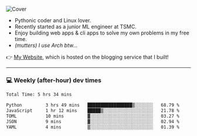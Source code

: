 ![Cover](https://i.imgur.com/BmnIp4h.jpg)

- Pythonic coder and Linux lover.
- Recently started as a junior ML engineer at TSMC.
- Enjoy building web apps & cli apps to solve my own problems in my free time.
- _(mutters) I use Arch btw..._

👉️ [My Website](https://whoosh.blog/@hank), which is hosted on the blogging service that I built!

---

### 💻 Weekly (after-hour) dev times

<!--START_SECTION:waka-->

```txt
Total Time: 5 hrs 34 mins

Python         3 hrs 49 mins   █████████████████▒░░░░░░░   68.79 %
JavaScript     1 hr 12 mins    █████▒░░░░░░░░░░░░░░░░░░░   21.78 %
TOML           10 mins         ▓░░░░░░░░░░░░░░░░░░░░░░░░   03.27 %
JSON           9 mins          ▓░░░░░░░░░░░░░░░░░░░░░░░░   02.94 %
YAML           4 mins          ▒░░░░░░░░░░░░░░░░░░░░░░░░   01.39 %
```

<!--END_SECTION:waka-->
